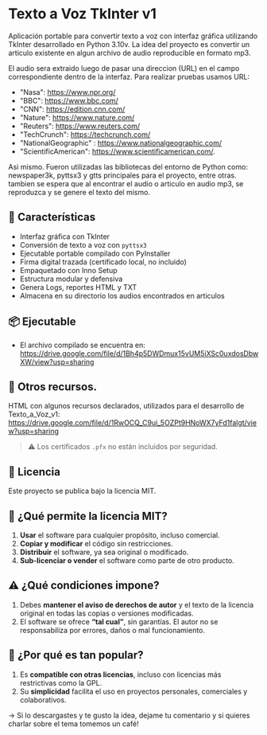 # Texto a Voz TkInter v1

Aplicación portable para convertir texto a voz con interfaz gráfica utilizando TkInter desarrollado en Python 3.10v.
La idea del proyecto es convertir un articulo existente en algun archivo de audio reproducible en formato mp3.

El audio sera extraido luego de pasar una direccion (URL) en el campo correspondiente dentro de la interfaz. Para realizar pruebas usamos URL: 
- "Nasa": https://www.npr.org/
- "BBC": https://www.bbc.com/
- "CNN": https://edition.cnn.com/
- "Nature": https://www.nature.com/
- "Reuters": https://www.reuters.com/
- "TechCrunch": https://techcrunch.com/
- "NationalGeographic" : https://www.nationalgeographic.com/
- "ScientificAmerican": https://www.scientificamerican.com/.

Asi mismo. Fueron utilizadas las bibliotecas del entorno de Python como: newspaper3k, pyttsx3 y gtts principales para el proyecto, entre otras.
tambien se espera que al encontrar el audio o articulo en audio mp3, se reproduzca y se genere el texto del mismo.

## 🧩 Características

- Interfaz gráfica con TkInter
- Conversión de texto a voz con `pyttsx3`
- Ejecutable portable compilado con PyInstaller
- Firma digital trazada (certificado local, no incluido)
- Empaquetado con Inno Setup
- Estructura modular y defensiva
- Genera Logs, reportes HTML y TXT
- Almacena en su directorio los audios encontrados en articulos

## 📦 Ejecutable

- El archivo compilado se encuentra en: https://drive.google.com/file/d/1Bh4p5DWDmux15vUM5iXSc0uxdosDbwXW/view?usp=sharing
  
## 🧩 Otros recursos.
HTML con algunos recursos declarados, utilizados para el desarrollo de Texto_a_Voz_v1: https://drive.google.com/file/d/1RwOCQ_C9ui_5OZPt9HNoWX7yFd1falgt/view?usp=sharing

> ⚠️ Los certificados `.pfx` no están incluidos por seguridad.

## 📄 Licencia

Este proyecto se publica bajo la licencia MIT.

## 🧾 ¿Qué permite la licencia MIT?

1. **Usar** el software para cualquier propósito, incluso comercial.  
2. **Copiar y modificar** el código sin restricciones.  
3. **Distribuir** el software, ya sea original o modificado.  
4. **Sub-licenciar o vender** el software como parte de otro producto.  

## ⚠️ ¿Qué condiciones impone?

1. Debes **mantener el aviso de derechos de autor** y el texto de la licencia original en todas las copias o versiones modificadas.  
2. El software se ofrece **“tal cual”**, sin garantías. El autor no se responsabiliza por errores, daños o mal funcionamiento.  

## 🧠 ¿Por qué es tan popular?

1. Es **compatible con otras licencias**, incluso con licencias más restrictivas como la GPL.  
2. Su **simplicidad** facilita el uso en proyectos personales, comerciales y colaborativos.  

→ Si lo descargastes y te gusto la idea, dejame tu comentario y si quieres charlar sobre el tema tomemos un café!


